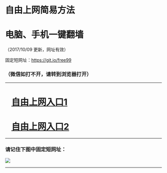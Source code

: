 ﻿# 自由上网简易方法

# 电脑、手机一键翻墙

（2017/10/09 更新，网址有效）

固定短网址：https://git.io/free99

### （微信如打不开，请转到浏览器打开）


***





# &nbsp;&nbsp; <a href="http://ft1106718351.fwq-tz-1001.info/fwqtz01.html?t=100900128678 " target="_blank">自由上网入口1</a>
# &nbsp;&nbsp; <a href="http://ft1054724791.fwq-tz-1002.info/fwqtz02.html?t=100900121775 " target="_blank">自由上网入口2</a>
***

### 请记住下图中固定短网址：

<img src="https://s3-us-west-2.amazonaws.com/fwq-1001/yjfq-20170905okok.png" /> 


***


